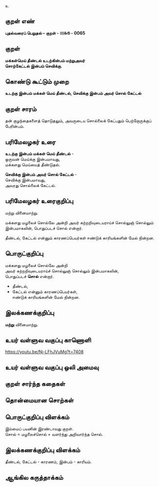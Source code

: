 உ

## குறள் எண் 

**புதல்வரைப் பெறுதல் – குறள் - ௦௦௬௫ - 0065**  

## குறள் 

**மக்கள்மெய் தீண்டல் உடற்கின்பம் மற்றுஅவர்  
சொற்கேட்டல் இன்பம் செவிக்கு.** 

## கொண்டு கூட்டும் முறை

**உடற்கு இன்பம் மக்கள் மெய் தீண்டல், செவிக்கு இன்பம் அவர் சொல் கேட்டல்**  

## குறள் சாரம் 

தன் குழந்தைகளைத் தொடுதலும், அவருடைய சொல்லைக் கேட்பதும் பெற்றோருக்குப் பேரின்பம்.  

## பரிமேலழகர் உரை

**உடற்கு இன்பம் மக்கள் மெய் தீண்டல்** -  
ஒருவன் மெய்க்கு இன்பமாவது,  
மக்களது மெய்யைத் தீண்டுதல்.  

**செவிக்கு இன்பம் அவர் சொல் கேட்டல்** -  
செவிக்கு இன்பமாவது,  
அவரது சொல்லைக் கேட்டல்.	

## பரிமேலழகர் உரைகுறிப்பு   

மற்று வினைமாற்று.

மக்களது மழலைச் சொல்லே அன்றி அவர் கற்றறிவுடையராய்ச் சொல்லுஞ் சொல்லும் இன்பமாகலின், 
பொதுப்படச் சொல் என்றார்.  

தீண்டல், கேட்டல் என்னும் காரணப்பெயர்கள் ஈண்டுக் காரியங்களின் மேல் நின்றன.   

## பொருட்குறிப்பு 

மக்களது மழலைச் சொல்லே அன்றி  
அவர் கற்றறிவுடையராய்ச் சொல்லுஞ் சொல்லும் இன்பமாகலின்,  
பொதுப்படச் **சொல்** என்றார்.  

* தீண்டல்,  
* கேட்டல் என்னும் காரணப்பெயர்கள்,  
ஈண்டுக் காரியங்களின் மேல் நின்றன.   

## இலக்கணக்குறிப்பு  

**மற்று** வினைமாற்று.  

## உயர் வள்ளுவ வகுப்பு காணொளி

https://youtu.be/Nj-LFhJVuMg?t=7408

## உயர் வள்ளுவ வகுப்பு ஒலி அமைவு 

 
## குறள் சார்ந்த கதைகள் 


## தொன்மையான சொற்கள்


## பொருட்குறிப்பு விளக்கம்

இம்மைப் பயனின் இரண்டாவது குறள்.  
சொல் = மழலைச்சொல் + வளர்ந்து அறிவார்ந்த சொல். 

## இலக்கணக்குறிப்பு விளக்கம்

தீண்டல், கேட்டல் - காரணம், இன்பம் - காரியம். 

## ஆங்கில கருத்தாக்கம் 


